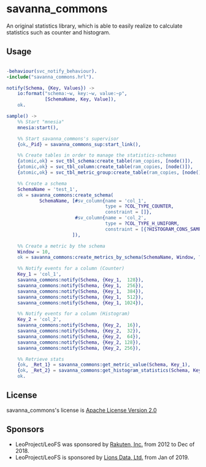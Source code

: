 # **savanna_commons**

An original statistics library, which is able to easily realize to calculate statistics such as counter and histogram.

## Usage

```erlang

-behaviour(svc_notify_behaviour).
-include("savanna_commons.hrl").

notify(Schema, {Key, Values}) ->
    io:format("schema:~w, key:~w, value:~p",
              [SchemaName, Key, Value]),
    ok.

sample() ->
    %% Start "mnesia"
    mnesia:start(),

    %% Start savanna_commons's supervisor
    {ok,_Pid} = savanna_commons_sup:start_link(),

    %% Create tables in order to manage the statistics-schemas
    {atomic,ok} = svc_tbl_schema:create_table(ram_copies, [node()]),
    {atomic,ok} = svc_tbl_column:create_table(ram_copies, [node()]),
    {atomic,ok} = svc_tbl_metric_group:create_table(ram_copies, [node()]),

    %% Create a schema
    SchemaName = 'test_1',
    ok = savanna_commons:create_schema(
            SchemaName, [#sv_column{name = 'col_1',
                                    type = ?COL_TYPE_COUNTER,
                                    constraint = []},
                         #sv_column{name = 'col_2',
                                    type = ?COL_TYPE_H_UNIFORM,
                                    constraint = [{?HISTOGRAM_CONS_SAMPLE, 3000}]}
                        ]),

    %% Create a metric by the schema
    Window = 10,
    ok = savanna_commons:create_metrics_by_schema(SchemaName, Window, ?MODULE),

    %% Notify events for a column (Counter)
    Key_1 = 'col_1',
    savanna_commons:notify(Schema, {Key_1,  128}),
    savanna_commons:notify(Schema, {Key_1,  256}),
    savanna_commons:notify(Schema, {Key_1,  384}),
    savanna_commons:notify(Schema, {Key_1,  512}),
    savanna_commons:notify(Schema, {Key_1, 1024}),

    %% Notify events for a column (Histogram)
    Key_2 = 'col_2',
    savanna_commons:notify(Schema, {Key_2,  16}),
    savanna_commons:notify(Schema, {Key_2,  32}),
    savanna_commons:notify(Schema, {Key_2,  64}),
    savanna_commons:notify(Schema, {Key_2, 128}),
    savanna_commons:notify(Schema, {Key_2, 256}),

    %% Retrieve stats
    {ok, _Ret_1} = savanna_commons:get_metric_value(Schema, Key_1),
    {ok, _Ret_2} = savanna_commons:get_histogram_statistics(Schema, Key_2),
    ok.

```

## License

savanna_commons's license is [Apache License Version 2.0](http://www.apache.org/licenses/LICENSE-2.0.html)

## Sponsors

* LeoProject/LeoFS was sponsored by [Rakuten, Inc.](https://global.rakuten.com/corp/) from 2012 to Dec of 2018.
* LeoProject/LeoFS is sponsored by [Lions Data, Ltd.](https://lions-data.com/) from Jan of 2019.